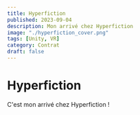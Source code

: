 ```yaml
---
title: Hyperfiction
published: 2023-09-04
description: Mon arrivé chez Hyperfiction
image: "./hyperfiction_cover.png"
tags: [Unity, VR]
category: Contrat
draft: false
---
```


# Hyperfiction

C'est mon arrivé chez Hyperfiction !
